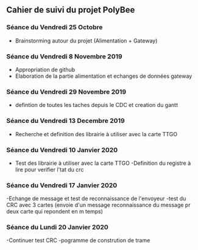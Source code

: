 
<h2> Cahier de suivi du projet PolyBee </h2>

<h3>Séance du Vendredi 25 Octobre </h3>

- Brainstorming autour du projet (Alimentation + Gateway)

<h3>Séance du Vendredi 8 Novembre 2019 </h3>

- Appropriation de github
- Elaboration de la partie alimentation et echanges de données gateway 



<h3>Séance du Vendredi 29 Novembre 2019 </h3>

- defintion de toutes les taches depuis le CDC et creation du gantt

<h3>Séance du Vendredi 13 Decembre 2019 </h3>

- Recherche et definition des librairie à utiliser avec la carte TTGO 

<h3>Séance du Vendredi 10 Janvier 2020 </h3>

- Test des librairie à utiliser avec la carte TTGO 
-Definition du registre à lire pour verifier l'tat du crc

<h3>Séance du Vendredi 17 Janvier 2020 </h3>

-Echange de message et test de reconnaissance de l'envoyeur
-test du CRC avec 3 cartes (envoie d'un message reconnaissance du message pr deux carte qui repondent en m temps)

<h3>Séance du Lundi 20 Janvier 2020 </h3>

-Continuer test CRC
-pogramme de constrution de trame
